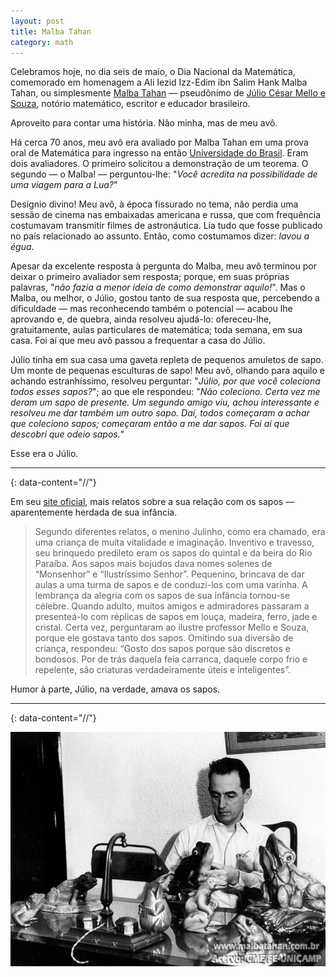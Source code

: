 ```yaml
---
layout: post
title: Malba Tahan
category: math
---
```

Celebramos hoje, no dia seis de maio, o Dia Nacional da Matemática, comemorado em homenagem a Ali Iezid Izz-Edim ibn Salim Hank Malba Tahan, ou simplesmente [Malba Tahan](https://pt.wikipedia.org/wiki/Malba_Tahan) — pseudônimo de [Júlio César Mello e Souza](https://mathshistory.st-andrews.ac.uk/Biographies/Souza/), notório matemático, escritor e educador brasileiro. 

Aproveito para contar uma história. Não minha, mas de meu avô.

Há cerca 70 anos, meu avô era avaliado por Malba Tahan em uma prova oral de Matemática para ingresso na então [Universidade do Brasil](https://memorialdademocracia.com.br/card/capanema-cria-a-universidade-do-brasil). Eram dois avaliadores. O primeiro solicitou a demonstração de um teorema. O segundo — o Malba! — perguntou-lhe: "_Você acredita na possibilidade de uma viagem para a Lua?_"

Desígnio divino! Meu avô, à época fissurado no tema, não perdia uma sessão de cinema nas embaixadas americana e russa, que com frequência costumavam transmitir filmes de astronáutica. Lia tudo que fosse publicado no país relacionado ao assunto. Então, como costumamos dizer: *lavou a égua*.

Apesar da excelente resposta à pergunta do Malba, meu avô terminou por deixar o primeiro avaliador sem resposta; porque, em suas próprias palavras, "*não fazia a menor ideia de como demonstrar aquilo!*". Mas o Malba, ou melhor, o Júlio, gostou tanto de sua resposta que, percebendo a dificuldade — mas reconhecendo também o potencial — acabou lhe aprovando e, de quebra, ainda resolveu ajudá-lo: ofereceu-lhe, gratuitamente, aulas particulares de matemática; toda semana, em sua casa. Foi aí que meu avô passou a frequentar a casa do Júlio.

Júlio tinha em sua casa uma gaveta repleta de pequenos amuletos de sapo. Um monte de pequenas esculturas de sapo! Meu avô, olhando para aquilo e achando estranhíssimo, resolveu perguntar: "*Júlio, por que você coleciona todos esses sapos?*"; ao que ele respondeu: "*Não coleciono. Certa vez me deram um sapo de presente. Um segundo amigo viu, achou interessante e resolveu me dar também um outro sapo. Daí, todos começaram a achar que coleciono sapos; começaram então a me dar sapos. Foi aí que descobri que odeio sapos.*" 

Esse era o Júlio.

---
{: data-content="//"}

Em seu [site oficial](https://malbatahan.com.br/biografias/1895-1906/), mais relatos sobre a sua relação com os sapos — aparentemente herdada de sua infância.

>Segundo diferentes relatos, o menino Julinho, como era chamado, era uma criança de muita vitalidade e imaginação. Inventivo e travesso, seu brinquedo predileto eram os sapos do quintal e da beira do Rio Paraíba. Aos sapos mais bojudos dava nomes solenes de “Monsenhor” e “Ilustríssimo Senhor”. Pequenino, brincava de dar aulas a uma turma de sapos e de conduzi-los com uma varinha. A lembrança da alegria com os sapos de sua infância tornou-se célebre. Quando adulto, muitos amigos e admiradores passaram a presenteá-lo com réplicas de sapos em louça, madeira, ferro, jade e cristal. Certa vez, perguntaram ao ilustre professor Mello e Souza, porque ele gostava tanto dos sapos. Omitindo sua diversão de criança, respondeu: “Gosto dos sapos porque são discretos e bondosos. Por de trás daquela feia carranca, daquele corpo frio e repelente, são criaturas verdadeiramente úteis e inteligentes”.

Humor à parte, Júlio, na verdade, amava os sapos.

---
{: data-content="//"}

![Malba Tahan](https://raw.githubusercontent.com/luanborelli/luanborelli.github.io/master/_posts/Pasted%20image%2020240507025643.png) 
